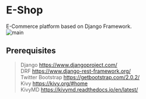 # E-Shop</br>
E-Commerce platform based on Django Framework.<br>
![main](https://user-images.githubusercontent.com/28527827/122252006-b0872400-ced3-11eb-9dff-b65dfb545d49.PNG)<br>
## Prerequisites
> Django https://www.djangoproject.com/ <br>
> DRF https://www.django-rest-framework.org/ <br>
> Twitter Bootstrap https://getbootstrap.com/2.0.2/ <br>
> Kivy https://kivy.org/#home <br>
> KivyMD https://kivymd.readthedocs.io/en/latest/ <br>
 


